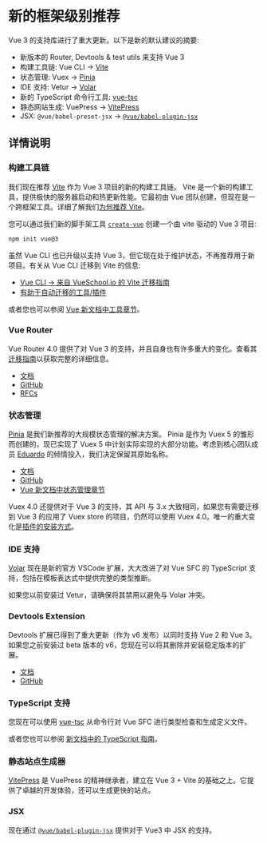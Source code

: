 # 新的框架级别推荐

Vue 3 的支持库进行了重大更新。以下是新的默认建议的摘要:

- 新版本的 Router, Devtools & test utils 来支持 Vue 3
- 构建工具链: Vue CLI -> [Vite](https://cn.vitejs.dev/)
- 状态管理: Vuex -> [Pinia](https://pinia.vuejs.org/zh/index.html)
- IDE 支持: Vetur -> [Volar](https://marketplace.visualstudio.com/items?itemName=johnsoncodehk.volar)
- 新的 TypeScript 命令行工具: [vue-tsc](https://github.com/johnsoncodehk/volar/tree/master/vue-language-tools/vue-tsc)
- 静态网站生成: VuePress -> [VitePress](https://vitepress.vuejs.org/)
- JSX: `@vue/babel-preset-jsx` -> [`@vue/babel-plugin-jsx`](https://github.com/vuejs/babel-plugin-jsx)

## 详情说明

### 构建工具链

我们现在推荐 [Vite](https://cn.vitejs.dev/) 作为 Vue 3 项目的新的构建工具链。 Vite 是一个新的构建工具，提供极快的服务器启动和热更新性能。它最初由 Vue 团队创建，但现在是一个跨框架工具。详细了解我们[为何推荐 Vite](https://cn.vitejs.dev/guide/why.html)。

您可以通过我们新的脚手架工具 [`create-vue`](https://github.com/vuejs/create-vue) 创建一个由 vite 驱动的 Vue 3 项目:

```bash
npm init vue@3
```

虽然 Vue CLI 也已升级以支持 Vue 3，但它现在处于维护状态，不再推荐用于新项目。有关从 Vue CLI 迁移到 Vite 的信息:

- [Vue CLI -> 来自 VueSchool.io 的 Vite 迁移指南](https://vueschool.io/articles/vuejs-tutorials/how-to-migrate-from-vue-cli-to-vite/)
- [有助于自动迁移的工具/插件](https://github.com/vitejs/awesome-vite#vue-cli)

或者您也可以参阅 [Vue 新文档中工具章节](https://cn.vuejs.org/guide/scaling-up/tooling.html)。

### Vue Router

Vue Router 4.0 提供了对 Vue 3 的支持，并且自身也有许多重大的变化。查看其[迁移指南](https://router.vuejs.org/zh/guide/migration/index.html)以获取完整的详细信息。

- [文档](https://router.vuejs.org/zh/index.html)
- [GitHub](https://github.com/vuejs/router)
- [RFCs](https://github.com/vuejs/rfcs/pulls?q=is%3Apr+is%3Amerged+label%3Arouter)

### 状态管理

[Pinia](https://pinia.vuejs.org/zh/index.html) 是我们新推荐的大规模状态管理的解决方案。 Pinia 是作为 Vuex 5 的雏形而创建的，现已实现了 Vuex 5 中计划实际实现的大部分功能。考虑到核心团队成员 [Eduardo](https://github.com/posva) 的倾情投入，我们决定保留其原始名称。

- [文档](https://pinia.vuejs.org/zh/index.html)
- [GitHub](https://github.com/vuejs/pinia)
- [Vue 新文档中状态管理章节](https://cn.vuejs.org/guide/scaling-up/state-management.html)

Vuex 4.0 还提供对于 Vue 3 的支持，其 API 与 3.x 大致相同，如果您有需要迁移到 Vue 3 的应用了 Vuex store 的项目，仍然可以使用 Vuex 4.0。唯一的重大变化是[插件的安装方式](https://vuex.vuejs.org/zh/guide/migrating-to-4-0-from-3-x.html#%E5%AE%89%E8%A3%85%E8%BF%87%E7%A8%8B)。

### IDE 支持

[Volar](https://github.com/johnsoncodehk/volar) 现在是新的官方 VSCode 扩展，大大改进了对 Vue SFC 的 TypeScript 支持，包括在模板表达式中提供完整的类型推断。

如果您以前安装过 Vetur，请确保将其禁用以避免与 Volar 冲突。

### Devtools Extension

Devtools 扩展已得到了重大更新（作为 v6 发布）以同时支持 Vue 2 和 Vue 3。如果您之前安装过 beta 版本的 v6，您现在可以将其删除并安装稳定版本的扩展。

- [文档](https://devtools.vuejs.org/guide/installation.html)
- [GitHub](https://github.com/vuejs/devtools)

### TypeScript 支持

您现在可以使用 [vue-tsc](https://github.com/johnsoncodehk/volar/tree/master/vue-language-tools/vue-tsc) 从命令行对 Vue SFC 进行类型检查和生成定义文件。

或者您也可以参阅 [新文档中的 TypeScript 指南](https://cn.vuejs.org/guide/typescript/overview.html)。

### 静态站点生成器

[VitePress](https://vitepress.vuejs.org/) 是 VuePress 的精神继承者，建立在 Vue 3 + Vite 的基础之上。它提供了卓越的开发体验，还可以生成更快的站点。

### JSX

现在通过  [`@vue/babel-plugin-jsx`](https://github.com/vuejs/babel-plugin-jsx)  提供对于 Vue3 中 JSX 的支持。
